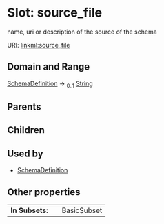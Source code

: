 
# Slot: source_file

name, uri or description of the source of the schema

URI: [linkml:source_file](https://w3id.org/linkml/source_file)


## Domain and Range

[SchemaDefinition](SchemaDefinition.md) &#8594;  <sub>0..1</sub> [String](types/String.md)

## Parents


## Children


## Used by

 * [SchemaDefinition](SchemaDefinition.md)

## Other properties

|  |  |  |
| --- | --- | --- |
| **In Subsets:** | | BasicSubset |
